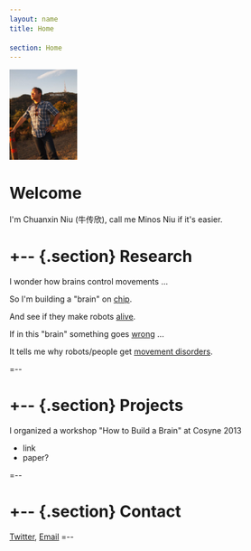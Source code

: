 ```yaml
---
layout: name
title: Home

section: Home
---
```


<img class='inset right' src='/images/minos_niu.jpg' title='C. Minos Niu' alt='Photo of Minos at Hollywood sign' width='120px' />

Welcome
=======

I'm Chuanxin Niu (牛传欣), call me Minos Niu if it's easier. 


+--	{.section}
Research
========
I wonder how brains control movements ...

So I'm building a "brain" on [chip](/work/).

And see if they make robots [alive](/work/).

If in this "brain" something goes [wrong](/work/) ...

It tells me why robots/people get [movement disorders](/work/).

=--

+-- {.section}
Projects
========
I organized a workshop "How to Build a Brain" at Cosyne 2013

* link
* paper?

=--

+-- {.section}
Contact
=======


[Twitter](http://twitter.com/cminosniu), [Email](mailto:minos.niu@gmail.com)
=--

